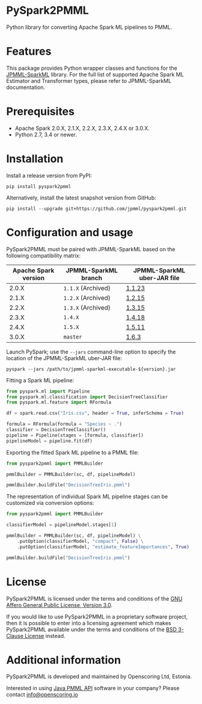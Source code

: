 PySpark2PMML
============

Python library for converting Apache Spark ML pipelines to PMML.

# Features #

This package provides Python wrapper classes and functions for the [JPMML-SparkML](https://github.com/jpmml/jpmml-sparkml) library. For the full list of supported Apache Spark ML Estimator and Transformer types, please refer to JPMML-SparkML documentation.

# Prerequisites #

* Apache Spark 2.0.X, 2.1.X, 2.2.X, 2.3.X, 2.4.X or 3.0.X.
* Python 2.7, 3.4 or newer.

# Installation #

Install a release version from PyPI:

```
pip install pyspark2pmml
```

Alternatively, install the latest snapshot version from GitHub:

```
pip install --upgrade git+https://github.com/jpmml/pyspark2pmml.git
```

# Configuration and usage #

PySpark2PMML must be paired with JPMML-SparkML based on the following compatibility matrix:

| Apache Spark version | JPMML-SparkML branch | JPMML-SparkML uber-JAR file |
|----------------------|----------------------|-----------------------------|
| 2.0.X | `1.1.X` (Archived) | [1.1.23](https://github.com/jpmml/jpmml-sparkml/releases/download/1.1.23/jpmml-sparkml-executable-1.1.23.jar) |
| 2.1.X | `1.2.X` (Archived) | [1.2.15](https://github.com/jpmml/jpmml-sparkml/releases/download/1.2.15/jpmml-sparkml-executable-1.2.15.jar) |
| 2.2.X | `1.3.X` (Archived) | [1.3.15](https://github.com/jpmml/jpmml-sparkml/releases/download/1.3.15/jpmml-sparkml-executable-1.3.15.jar) |
| 2.3.X | `1.4.X` | [1.4.18](https://github.com/jpmml/jpmml-sparkml/releases/download/1.4.18/jpmml-sparkml-executable-1.4.18.jar) |
| 2.4.X | `1.5.X` | [1.5.11](https://github.com/jpmml/jpmml-sparkml/releases/download/1.5.11/jpmml-sparkml-executable-1.5.11.jar) |
| 3.0.X | `master` | [1.6.3](https://github.com/jpmml/jpmml-sparkml/releases/download/1.6.3/jpmml-sparkml-executable-1.6.3.jar) |

Launch PySpark; use the `--jars` command-line option to specify the location of the JPMML-SparkML uber-JAR file:
```
pyspark --jars /path/to/jpmml-sparkml-executable-${version}.jar
```

Fitting a Spark ML pipeline:

```python
from pyspark.ml import Pipeline
from pyspark.ml.classification import DecisionTreeClassifier
from pyspark.ml.feature import RFormula

df = spark.read.csv("Iris.csv", header = True, inferSchema = True)

formula = RFormula(formula = "Species ~ .")
classifier = DecisionTreeClassifier()
pipeline = Pipeline(stages = [formula, classifier])
pipelineModel = pipeline.fit(df)
```

Exporting the fitted Spark ML pipeline to a PMML file:

```python
from pyspark2pmml import PMMLBuilder

pmmlBuilder = PMMLBuilder(sc, df, pipelineModel)

pmmlBuilder.buildFile("DecisionTreeIris.pmml")
```

The representation of individual Spark ML pipeline stages can be customized via conversion options:

```python
from pyspark2pmml import PMMLBuilder

classifierModel = pipelineModel.stages[1]

pmmlBuilder = PMMLBuilder(sc, df, pipelineModel) \
	.putOption(classifierModel, "compact", False) \
	.putOption(classifierModel, "estimate_featureImportances", True)

pmmlBuilder.buildFile("DecisionTreeIris.pmml")
```

# License #

PySpark2PMML is licensed under the terms and conditions of the [GNU Affero General Public License, Version 3.0](https://www.gnu.org/licenses/agpl-3.0.html).

If you would like to use PySpark2PMML in a proprietary software project, then it is possible to enter into a licensing agreement which makes PySpark2PMML available under the terms and conditions of the [BSD 3-Clause License](https://opensource.org/licenses/BSD-3-Clause) instead.

# Additional information #

PySpark2PMML is developed and maintained by Openscoring Ltd, Estonia.

Interested in using [Java PMML API](https://github.com/jpmml) software in your company? Please contact [info@openscoring.io](mailto:info@openscoring.io)
